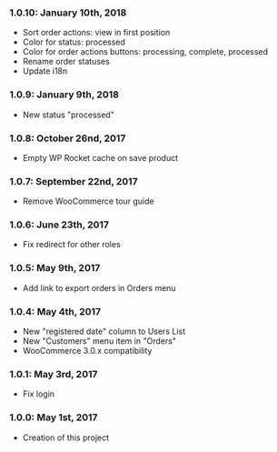 ### 1.0.10: January 10th, 2018
* Sort order actions: view in first position
* Color for status: processed
* Color for order actions buttons: processing, complete, processed
* Rename order statuses
* Update i18n

### 1.0.9: January 9th, 2018
* New status "processed"

### 1.0.8: October 26nd, 2017
* Empty WP Rocket cache on save product

### 1.0.7: September 22nd, 2017
* Remove WooCommerce tour guide

### 1.0.6: June 23th, 2017
* Fix redirect for other roles

### 1.0.5: May 9th, 2017
* Add link to export orders in Orders menu

### 1.0.4: May 4th, 2017
* New "registered date" column to Users List
* New "Customers" menu item in "Orders" 
* WooCommerce 3.0.x compatibility

### 1.0.1: May 3rd, 2017
* Fix login

### 1.0.0: May 1st, 2017
* Creation of this project